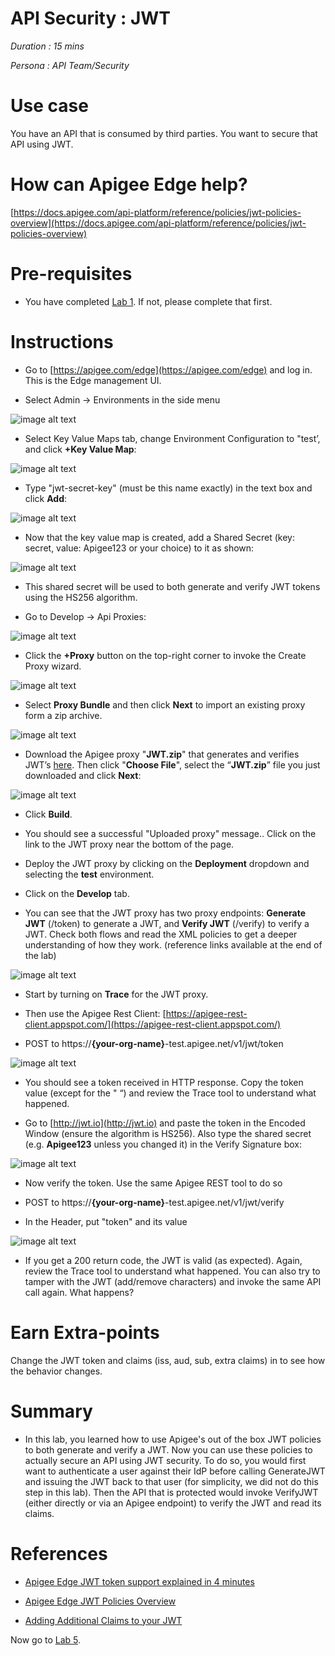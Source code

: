 # **API Security : JWT**

*Duration : 15 mins*

*Persona : API Team/Security*

# **Use case**

You have an API that is consumed by third parties. You want to secure that API using JWT.

# **How can Apigee Edge help?**

[https://docs.apigee.com/api-platform/reference/policies/jwt-policies-overview](https://docs.apigee.com/api-platform/reference/policies/jwt-policies-overview)

# **Pre-requisites**

* You have completed [Lab 1](https://github.com/aliceinapiland/AdvancedVirtualAPIJam/tree/master/SecurityJam/Lab%201%20Traffic%20Management%20-%20Throttle%20APIs). If not, please complete that first.

# **Instructions**

* Go to [https://apigee.com/edge](https://apigee.com/edge) and log in. This is the Edge management UI.

* Select Admin → Environments in the side menu

![image alt text](./media/image_0.png)

* Select Key Value Maps tab, change Environment Configuration to "test’, and click **+Key Value Map**:

![image alt text](./media/image_1.png)

* Type "jwt-secret-key" (must be this name exactly) in the text box and click **Add**:

![image alt text](./media/image_2.png)

* Now that the key value map is created, add a Shared Secret (key: secret, value: Apigee123 or your choice) to it as shown:

![image alt text](./media/image_3.png)

* This shared secret will be used to both generate and verify JWT tokens using the HS256 algorithm.

* Go to Develop → Api Proxies:

![image alt text](./media/image_4.png)

* Click the **+Proxy** button on the top-right corner to invoke the Create Proxy wizard.

![image alt text](./media/image_5.png)

* Select **Proxy Bundle** and then click **Next** to import an existing proxy form a zip archive.

![image alt text](./media/image_6.png)

* Download the Apigee proxy "**JWT.zip**" that generates and verifies JWT’s [here](https://github.com/aliceinapiland/AdvancedVirtualAPIJam/blob/master/SecurityJam/Lab%204%20-%20JWT/JWT.zip?raw=true).  Then click "**Choose File**", select the “**JWT.zip**” file you just downloaded and click **Next**:

![image alt text](./media/image_7.png)

* Click **Build**.

* You should see a successful "Uploaded proxy" message..  Click on the link to the JWT proxy near the bottom of the page.

* Deploy the JWT proxy by clicking on the **Deployment** dropdown and selecting the **test** environment.

* Click on the **Develop** tab.

* You can see that the JWT proxy has two proxy endpoints: **Generate JWT** (/token) to generate a JWT, and **Verify JWT** (/verify) to verify a JWT.  Check both flows and read the XML policies to get a deeper understanding of how they work. (reference links available at the end of the lab)

![image alt text](./media/image_8.png)

* Start by turning on **Trace** for the JWT proxy.

* Then use the Apigee Rest Client: [https://apigee-rest-client.appspot.com/](https://apigee-rest-client.appspot.com/)

* POST to https://**{your-org-name}**-test.apigee.net/v1/jwt/token

![image alt text](./media/image_9.png)

* You should see a token received in HTTP response.  Copy the token value (except for the " “) and review the Trace tool to understand what happened.

* Go to [http://jwt.io](http://jwt.io) and paste the token in the Encoded Window (ensure the algorithm is HS256).  Also type the shared secret (e.g. **Apigee123** unless you changed it) in the Verify Signature box:

![image alt text](./media/image_10.png)

* Now verify the token.  Use the same Apigee REST tool to do so

* POST to https://**{your-org-name}**-test.apigee.net/v1/jwt/verify

* In the Header, put "token" and its value

![image alt text](./media/image_11.png)

* If you get a 200 return code, the JWT is valid (as expected).  Again, review the Trace tool to understand what happened.  You can also try to tamper with the JWT (add/remove characters) and invoke the same API call again.  What happens?

# **Earn Extra-points**

Change the JWT token and claims (iss, aud, sub, extra claims) in to see how the behavior changes.

# **Summary**

* In this lab, you learned how to use Apigee's out of the box JWT policies to both generate and verify a JWT.  Now you can use these policies to actually secure an API using JWT security.  To do so, you would first want to authenticate a user against their IdP before calling GenerateJWT and issuing the JWT back to that user (for simplicity, we did not do this step in this lab).  Then the API that is protected would invoke VerifyJWT (either directly or via an Apigee endpoint) to verify the JWT and read its claims.

# **References**

* [Apigee Edge JWT token support explained in 4 minutes](https://youtu.be/mY5B6YlpkAY)

* [Apigee Edge JWT Policies Overview](https://docs.apigee.com/api-platform/reference/policies/jwt-policies-overview)

* [Adding Additional Claims to your JWT](https://docs.apigee.com/api-platform/reference/policies/generate-jwt-policy#additionalclaimsclaim)

Now go to [Lab 5](https://goo.gl/6S2iJr).

